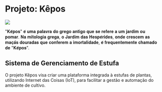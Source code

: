 # Projeto: Kêpos

<img src="https://styles.redditmedia.com/t5_3b2y1/styles/bannerBackgroundImage_mmwtin4lfjp01.png"/>

"𝐊𝐞̂𝐩𝐨𝐬" 𝐞́ 𝐮𝐦𝐚 𝐩𝐚𝐥𝐚𝐯𝐫𝐚 𝐝𝐨 𝐠𝐫𝐞𝐠𝐨 𝐚𝐧𝐭𝐢𝐠𝐨 𝐪𝐮𝐞 𝐬𝐞 𝐫𝐞𝐟𝐞𝐫𝐞 𝐚 𝐮𝐦 𝐣𝐚𝐫𝐝𝐢𝐦 𝐨𝐮 𝐩𝐨𝐦𝐚𝐫. 𝐍𝐚 𝐦𝐢𝐭𝐨𝐥𝐨𝐠𝐢𝐚 𝐠𝐫𝐞𝐠𝐚, 𝐨 𝐉𝐚𝐫𝐝𝐢𝐦 𝐝𝐚𝐬 𝐇𝐞𝐬𝐩𝐞́𝐫𝐢𝐝𝐞𝐬, 𝐨𝐧𝐝𝐞 𝐜𝐫𝐞𝐬𝐜𝐞𝐦 𝐚𝐬 𝐦𝐚𝐜̧𝐚̃𝐬 𝐝𝐨𝐮𝐫𝐚𝐝𝐚𝐬 𝐪𝐮𝐞 𝐜𝐨𝐧𝐟𝐞𝐫𝐞𝐦 𝐚 𝐢𝐦𝐨𝐫𝐭𝐚𝐥𝐢𝐝𝐚𝐝𝐞, 𝐞́ 𝐟𝐫𝐞𝐪𝐮𝐞𝐧𝐭𝐞𝐦𝐞𝐧𝐭𝐞 𝐜𝐡𝐚𝐦𝐚𝐝𝐨 𝐝𝐞 "𝐊𝐞̂𝐩𝐨𝐬".

## Sistema de Gerenciamento de Estufa
O projeto Kêpos visa criar uma plataforma integrada à estufas de plantas, utilizando Internet das Coisas (IoT), para facilitar a gestão e automação do ambiente de cultivo.

<!--

**Here are some ideas to get you started:**

🙋‍♀️ A short introduction - what is your organization all about?
🌈 Contribution guidelines - how can the community get involved?
👩‍💻 Useful resources - where can the community find your docs? Is there anything else the community should know?
🍿 Fun facts - what does your team eat for breakfast?
🧙 Remember, you can do mighty things with the power of [Markdown](https://docs.github.com/github/writing-on-github/getting-started-with-writing-and-formatting-on-github/basic-writing-and-formatting-syntax)
-->
